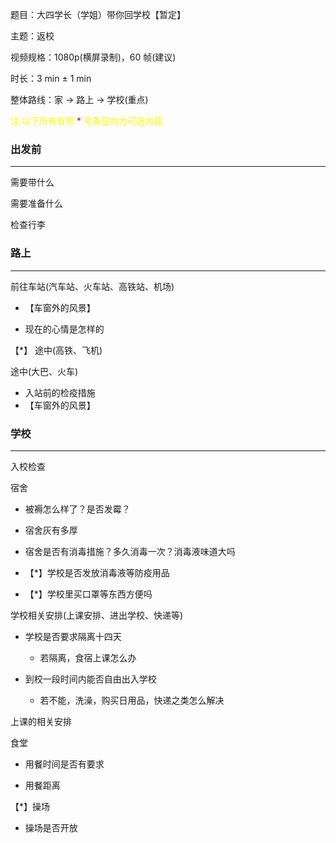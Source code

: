 题目：大四学长（学姐）带你回学校【暂定】

主题：返校

视频规格：1080p(横屏录制)，60 帧(建议)

时长：3 min ± 1 min

整体路线：家 -> 路上 -> 学校(重点)

<font color = yellow>注:以下所有有带 <font color = red>\*</font> 号条目均为可选内容</font>

### 出发前

<hr>
需要带什么

需要准备什么

检查行李 

### 路上

<hr>

前往车站(汽车站、火车站、高铁站、机场)

- 【车窗外的风景】

- 现在的心情是怎样的

【\*】 途中(高铁、飞机)

途中(大巴、火车)

- 入站前的检疫措施
- 【车窗外的风景】

### 学校

<hr>

入校检查

宿舍

- 被褥怎么样了？是否发霉？

- 宿舍灰有多厚

- 宿舍是否有消毒措施？多久消毒一次？消毒液味道大吗

- 【\*】学校是否发放消毒液等防疫用品

- 【\*】学校里买口罩等东西方便吗

学校相关安排(上课安排、进出学校、快递等)

- 学校是否要求隔离十四天

  - 若隔离，食宿上课怎么办

- 到校一段时间内能否自由出入学校
  - 若不能，洗澡，购买日用品，快递之类怎么解决

上课的相关安排

食堂

- 用餐时间是否有要求

- 用餐距离

【\*】操场

- 操场是否开放
